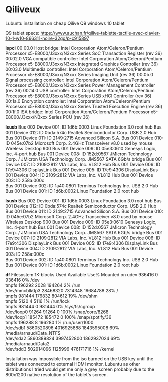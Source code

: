 # Qiliveux
Lubuntu installation on cheap Qilive Q9 windows 10 tablet

Q9 tablet specs:
https://www.auchan.fr/qilive-tablette-tactile-avec-clavier-10-1-w10-866311-noire-32go/p-c915897

**lspci**
00:00.0 Host bridge: Intel Corporation Atom/Celeron/Pentium Processor x5-E8000/J3xxx/N3xxx Series SoC Transaction Register (rev 36)
00:02.0 VGA compatible controller: Intel Corporation Atom/Celeron/Pentium Processor x5-E8000/J3xxx/N3xxx Integrated Graphics Controller (rev 36)
00:03.0 Multimedia controller: Intel Corporation Atom/Celeron/Pentium Processor x5-E8000/J3xxx/N3xxx Series Imaging Unit (rev 36)
00:0b.0 Signal processing controller: Intel Corporation Atom/Celeron/Pentium Processor x5-E8000/J3xxx/N3xxx Series Power Management Controller (rev 36)
00:14.0 USB controller: Intel Corporation Atom/Celeron/Pentium Processor x5-E8000/J3xxx/N3xxx Series USB xHCI Controller (rev 36)
00:1a.0 Encryption controller: Intel Corporation Atom/Celeron/Pentium Processor x5-E8000/J3xxx/N3xxx Series Trusted Execution Engine (rev 36)
00:1f.0 ISA bridge: Intel Corporation Atom/Celeron/Pentium Processor x5-E8000/J3xxx/N3xxx Series PCU (rev 36)

**lsusb**
Bus 002 Device 001: ID 1d6b:0003 Linux Foundation 3.0 root hub
Bus 001 Device 012: ID 0bda:574c Realtek Semiconductor Corp. USB 2.0 Hub
Bus 001 Device 011: ID 2149:2715 Advanced Silicon S.A. 
Bus 001 Device 010: ID 045e:07b2 Microsoft Corp. 2.4GHz Transceiver v8.0 used by mouse Wireless Desktop 900
Bus 001 Device 009: ID 05e3:0610 Genesys Logic, Inc. 4-port hub
Bus 001 Device 008: ID 152d:0567 JMicron Technology Corp. / JMicron USA Technology Corp. JMS567 SATA 6Gb/s bridge
Bus 001 Device 007: ID 2109:2812 VIA Labs, Inc. VL812 Hub
Bus 001 Device 006: ID 17e9:4306 DisplayLink 
Bus 001 Device 005: ID 17e9:4306 DisplayLink 
Bus 001 Device 004: ID 2109:2812 VIA Labs, Inc. VL812 Hub
Bus 001 Device 003: ID 258a:000c  
Bus 001 Device 002: ID 1a40:0801 Terminus Technology Inc. USB 2.0 Hub
Bus 001 Device 001: ID 1d6b:0002 Linux Foundation 2.0 root hub

**lsusb**
Bus 002 Device 001: ID 1d6b:0003 Linux Foundation 3.0 root hub
Bus 001 Device 012: ID 0bda:574c Realtek Semiconductor Corp. USB 2.0 Hub
Bus 001 Device 011: ID 2149:2715 Advanced Silicon S.A. 
Bus 001 Device 010: ID 045e:07b2 Microsoft Corp. 2.4GHz Transceiver v8.0 used by mouse Wireless Desktop 900
Bus 001 Device 009: ID 05e3:0610 Genesys Logic, Inc. 4-port hub
Bus 001 Device 008: ID 152d:0567 JMicron Technology Corp. / JMicron USA Technology Corp. JMS567 SATA 6Gb/s bridge
Bus 001 Device 007: ID 2109:2812 VIA Labs, Inc. VL812 Hub
Bus 001 Device 006: ID 17e9:4306 DisplayLink 
Bus 001 Device 005: ID 17e9:4306 DisplayLink 
Bus 001 Device 004: ID 2109:2812 VIA Labs, Inc. VL812 Hub
Bus 001 Device 003: ID 258a:000c  
Bus 001 Device 002: ID 1a40:0801 Terminus Technology Inc. USB 2.0 Hub
Bus 001 Device 001: ID 1d6b:0002 Linux Foundation 2.0 root hub

**df**
Filesystem      1K-blocks       Used  Available Use% Mounted on
udev               936416          0     936416   0% /dev                                                                                                                 
tmpfs              196292       2028     194264   2% /run                                                                                                                 
/dev/mmcblk0p3   28468320    7314348   19684788  28% /                                                                                                                    
tmpfs              981444     176832     804612  19% /dev/shm                                                                                                             
tmpfs                5120          4       5116   1% /run/lock                                                                                                            
tmpfs              981444          0     981444   0% /sys/fs/cgroup                                                                                                       
/dev/loop0          91264      91264          0 100% /snap/core/8268                                                                                                      
/dev/loop1         185472     185472          0 100% /snap/spotify/36                                                                                                     
tmpfs              196288          8     196280   1% /run/user/1000                                                                                                       
/dev/sdb1      5860520896 4016925888 1843595008  69% /media/arnaud/Data_NTFS                                                                                              
/dev/sda2      5860389824 3997452800 1862937024  69% /media/arnaud/Data2                                                                                                  
/dev/sdd3       502914096    1125996  476171716   1% /kernel     

Installation was impossible from the iso burned on the USB key until the tablet was connected to external HDMI monitor. Lubuntu as other distributions I tried would get me only a grey screen probably due to the 800x1200 native resolution of the tablet's screen.

